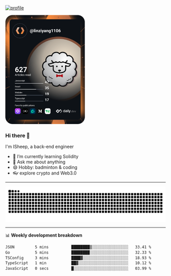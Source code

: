[![profile](https://user-images.githubusercontent.com/54968314/208005045-e4b42f3b-833d-4242-bfcc-e764865553a2.svg)](https://www.calligrapher.ai/)

<a href="https://app.daily.dev/linziyang1106"><img src="/devcard.png" width="250" alt="ISheep's Dev Card"/></a>

### Hi there 🐏

I'm ISheep, a back-end engineer

- 🔭 I’m currently learning Solidity
- 💬 Ask me about anything
- 😄 Hobby: badminton & coding
- 👓 explore crypto and Web3.0

-------

![](https://raw.githubusercontent.com/ISheepp/ISheepp/output/github-contribution-grid-snake.svg)

-------

📊 **Weekly development breakdown**
<!--START_SECTION:waka-->

```txt
JSON         5 mins          ████████▒░░░░░░░░░░░░░░░░   33.41 %
Go           5 mins          ████████░░░░░░░░░░░░░░░░░   32.33 %
TSConfig     3 mins          ████▓░░░░░░░░░░░░░░░░░░░░   18.93 %
TypeScript   1 min           ██▓░░░░░░░░░░░░░░░░░░░░░░   10.12 %
JavaScript   0 secs          █░░░░░░░░░░░░░░░░░░░░░░░░   03.99 %
```

<!--END_SECTION:waka-->
